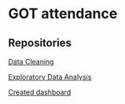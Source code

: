 # GOT attendance

## Repositories

[Data Cleaning](https://github.com/idellang/Work-And-Projects/tree/master/GOT%20Attendance/CleaningData)

[Exploratory Data Analysis](https://github.com/idellang/Work-And-Projects/tree/master/GOT%20Attendance/ExploratoryDataAnalysis)

[Created dashboard](https://datastudio.google.com/reporting/a885c084-02bb-462a-b675-bec8e36a7553)


